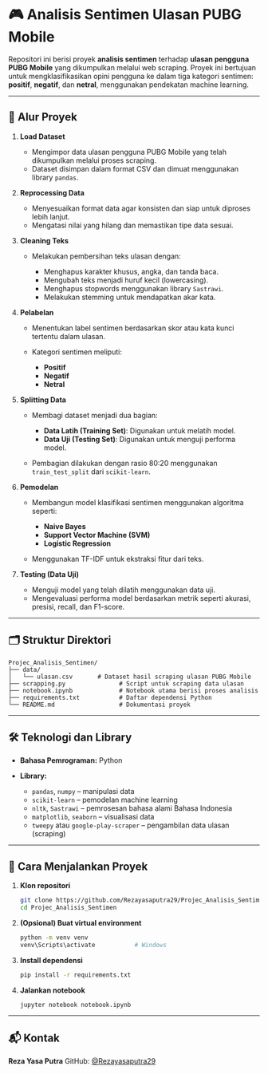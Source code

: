 
# 🎮 Analisis Sentimen Ulasan PUBG Mobile

Repositori ini berisi proyek **analisis sentimen** terhadap **ulasan pengguna PUBG Mobile** yang dikumpulkan melalui web scraping. Proyek ini bertujuan untuk mengklasifikasikan opini pengguna ke dalam tiga kategori sentimen: **positif**, **negatif**, dan **netral**, menggunakan pendekatan machine learning.

---

## 🧭 Alur Proyek

1. **Load Dataset**

   * Mengimpor data ulasan pengguna PUBG Mobile yang telah dikumpulkan melalui proses scraping.
   * Dataset disimpan dalam format CSV dan dimuat menggunakan library `pandas`.

2. **Reprocessing Data**

   * Menyesuaikan format data agar konsisten dan siap untuk diproses lebih lanjut.
   * Mengatasi nilai yang hilang dan memastikan tipe data sesuai.

3. **Cleaning Teks**

   * Melakukan pembersihan teks ulasan dengan:

     * Menghapus karakter khusus, angka, dan tanda baca.
     * Mengubah teks menjadi huruf kecil (lowercasing).
     * Menghapus stopwords menggunakan library `Sastrawi`.
     * Melakukan stemming untuk mendapatkan akar kata.

4. **Pelabelan**

   * Menentukan label sentimen berdasarkan skor atau kata kunci tertentu dalam ulasan.
   * Kategori sentimen meliputi:

     * **Positif**
     * **Negatif**
     * **Netral**

5. **Splitting Data**

   * Membagi dataset menjadi dua bagian:

     * **Data Latih (Training Set)**: Digunakan untuk melatih model.
     * **Data Uji (Testing Set)**: Digunakan untuk menguji performa model.
   * Pembagian dilakukan dengan rasio 80:20 menggunakan `train_test_split` dari `scikit-learn`.

6. **Pemodelan**

   * Membangun model klasifikasi sentimen menggunakan algoritma seperti:

     * **Naive Bayes**
     * **Support Vector Machine (SVM)**
     * **Logistic Regression**
   * Menggunakan TF-IDF untuk ekstraksi fitur dari teks.

7. **Testing (Data Uji)**

   * Menguji model yang telah dilatih menggunakan data uji.
   * Mengevaluasi performa model berdasarkan metrik seperti akurasi, presisi, recall, dan F1-score.

---

## 🗂️ Struktur Direktori

```
Projec_Analisis_Sentimen/
├── data/
│   └── ulasan.csv       # Dataset hasil scraping ulasan PUBG Mobile
├── scrapping.py               # Script untuk scraping data ulasan
├── notebook.ipynb             # Notebook utama berisi proses analisis
├── requirements.txt           # Daftar dependensi Python
└── README.md                  # Dokumentasi proyek
```

---

## 🛠️ Teknologi dan Library

* **Bahasa Pemrograman:** Python
* **Library:**

  * `pandas`, `numpy` – manipulasi data
  * `scikit-learn` – pemodelan machine learning
  * `nltk`, `Sastrawi` – pemrosesan bahasa alami Bahasa Indonesia
  * `matplotlib`, `seaborn` – visualisasi data
  * `tweepy` atau `google-play-scraper` – pengambilan data ulasan (scraping)

---

## 🚀 Cara Menjalankan Proyek

1. **Klon repositori**

   ```bash
   git clone https://github.com/Rezayasaputra29/Projec_Analisis_Sentimen.git
   cd Projec_Analisis_Sentimen
   ```

2. **(Opsional) Buat virtual environment**

   ```bash
   python -m venv venv
   venv\Scripts\activate           # Windows
   ```

3. **Install dependensi**

   ```bash
   pip install -r requirements.txt
   ```

4. **Jalankan notebook**

   ```bash
   jupyter notebook notebook.ipynb
   ```

---

## 📬 Kontak

**Reza Yasa Putra**
GitHub: [@Rezayasaputra29](https://github.com/Rezayasaputra29)


